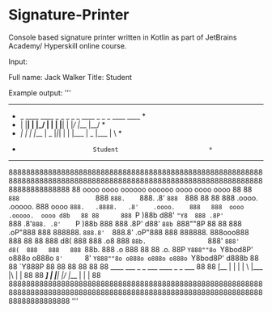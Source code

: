 # Signature-Printer
Console based signature printer written in Kotlin as part of JetBrains Academy/ Hyperskill online course. 

Input:

Full name: Jack Walker
Title: Student

Example output:
'''
***********************************************************
*   _ ____ ____ _  _      _ _ _ ____ _    _  _ ____ ____  *
*   | |__| |    |_/       | | | |__| |    |_/  |___ |__/  *
*  _| |  | |___ | \_      |_|_| |  | |___ | \_ |___ |  \  *
*                         Student                         *
***********************************************************

8888888888888888888888888888888888888888888888888888888888888888888888888888888888888888888888888888888888888888888888888888888888
88     oooo                     oooo                  oooooo   oooooo     oooo           oooo  oooo                             88
88     `888                     `888                   `888.    `888.     .8'            `888  `888                             88
88      888  .oooo.    .ooooo.   888  oooo              `888.   .8888.   .8'    .oooo.    888   888  oooo   .ooooo.  oooo d8b   88
88      888 `P  )88b  d88' `"Y8  888 .8P'                `888  .8'`888. .8'    `P  )88b   888   888 .8P'   d88' `88b `888""8P   88
88      888  .oP"888  888        888888.                  `888.8'  `888.8'      .oP"888   888   888888.    888ooo888  888       88
88      888 d8(  888  888   .o8  888 `88b.                 `888'    `888'      d8(  888   888   888 `88b.  888    .o  888       88
88  .o. 88P `Y888""8o `Y8bod8P' o888o o888o                 `8'      `8'       `Y888""8o o888o o888o o888o `Y8bod8P' d888b      88
88  `Y888P                                                                                                                      88
88                                                                                                                              88
88                                                                                                                              88
88                                              ____ ___ _  _ ___  ____ _  _ ___                                                88
88                                              [__   |  |  | |  \ |___ |\ |  |                                                 88
88                                              ___]  |  |__| |__/ |___ | \|  |                                                 88
8888888888888888888888888888888888888888888888888888888888888888888888888888888888888888888888888888888888888888888888888888888888
'''
